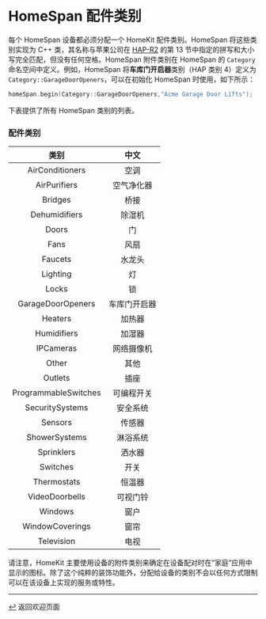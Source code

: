 <!-- 原文时间：2023.3.19，翻译时间：2024.5.6，校对时间：2024.5.29 -->

# HomeSpan 配件类别

每个 HomeSpan 设备都必须分配一个 HomeKit 配件类别。HomeSpan 将这些类别实现为 C++ 类，其名称与苹果公司在 [HAP-R2](https://developer.apple.com/homekit/specification/) 的第 13 节中指定的拼写和大小写完全匹配，但没有任何空格。HomeSpan 附件类别在 HomeSpan 的 `Category` 命名空间中定义。例如，HomeSpan 将**车库门开启器**类别（HAP 类别 4）定义为 `Category::GarageDoorOpeners`，可以在初始化 HomeSpan 时使用，如下所示：

```C++
homeSpan.begin(Category::GarageDoorOpeners,"Acme Garage Door Lifts");
```

下表提供了所有 HomeSpan 类别的列表。

### 配件类别
|类别|中文|
| :---------------------------: | :------------------------------: |
| AirConditioners | 空调 |
| AirPurifiers | 空气净化器 |
| Bridges |桥接|
| Dehumidifiers |除湿机|
| Doors |门|
| Fans |风扇|
| Faucets |水龙头|
| Lighting |灯|
| Locks| 锁|
| GarageDoorOpeners |车库门开启器|
| Heaters |加热器|
| Humidifiers |加湿器|
| IPCameras |网络摄像机|
| Other |其他|
| Outlets |插座|
| ProgrammableSwitches |可编程开关|
| SecuritySystems |安全系统|
| Sensors |传感器|
| ShowerSystems| 淋浴系统|
| Sprinklers |洒水器|
| Switches |开关|
| Thermostats |恒温器|
| VideoDoorbells| 可视门铃|
| Windows |窗户|
| WindowCoverings |窗帘|
| Television |电视|

请注意，HomeKit 主要使用设备的附件类别来确定在设备配对时在“家庭”应用中显示的图标。除了这个纯粹的装饰功能外，分配给设备的类别不会以任何方式限制可以在该设备上实现的服务或特性。

---

[↩️](../README.md) 返回欢迎页面
